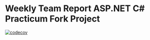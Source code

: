 # Weekly Team Report ASP.NET C# Practicum Fork Project 

[![codecov](https://codecov.io/gh/dragongling/weekly-team-report-asp-net/branch/main/develop/badge.svg?token=8X5BOELP8R)](https://codecov.io/gh/dragongling/weekly-team-report-asp-net/branch/develop)
